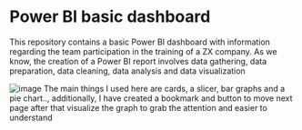 # Power BI basic dashboard
This repository contains a basic Power BI dashboard with information regarding the team participation in the training of a ZX company. As we know, the creation of a Power BI report involves data gathering, data preparation, data cleaning, data analysis and data visualization 

![image](https://github.com/user-attachments/assets/06b3bf18-6e08-4ad4-b269-2a46ca22bcd0)
The main things I used here are cards, a  slicer, bar graphs and a pie chart.., additionally, I have created a bookmark and button to move next page after that visualize the graph to grab the attention and easier to understand 
